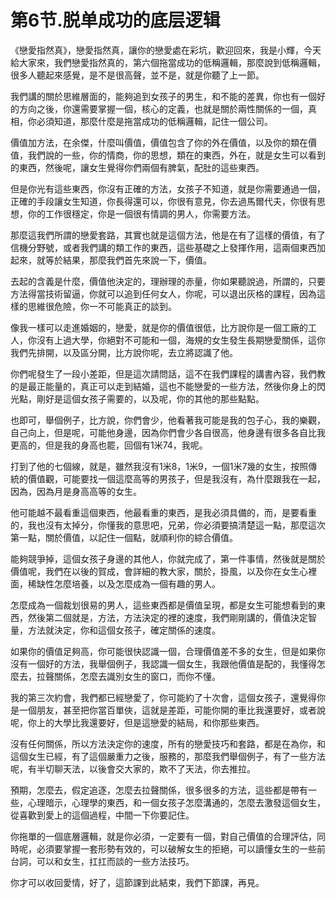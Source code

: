 # 第6节.脱单成功的底层逻辑

《戀愛指然真》，戀愛指然真，讓你的戀愛處在彩坑，歡迎回來，我是小輝，今天給大家來，我們戀愛指然真的，第六個拖當成功的低稱邏輯，那麼說到低稱邏輯，很多人聽起來感覺，是不是很高聲，並不是，就是你聽了上一節。

我們講的關於思維層面的，能夠追到女孩子的男生，和不能的差異，你也有一個好的方向之後，你還需要掌握一個，核心的定義，也就是關於兩性關係的一個，真相，你必須知道，那麼什麼是拖當成功的低稱邏輯，記住一個公司。

價值加方法，在余傑，什麼叫價值，價值包含了你的外在價值，以及你的類在價值，我們說的一些，你的情商，你的思想，類在的東西，外在，就是女生可以看到的東西，然後呢，讓女生覺得你們兩個有脾氣，配肚的這些東西。

但是你光有這些東西，你沒有正確的方法，女孩子不知道，就是你需要通過一個，正確的手段讓女生知道，你長得還可以，你很有意見，你去過馬爾代夫，你很有思想，你的工作很穩定，你是一個很有情調的男人，你需要方法。

那麼這我們所謂的戀愛套路，其實也就是這個方法，他是在有了這樣的價值，有了信機分野號，或者我們講的類工作的東西，這些基礎之上發揮作用，這兩個東西加起來，就等於結果，那麼我們首先來說一下，價值。

去起的含義是什麼，價值他決定的，理辦理的赤量，你如果聽說過，所謂的，只要方法得當技術留逼，你就可以追到任何女人，你呢，可以退出灰格的課程，因為這樣的思維很危險，你一不可能真正的談到。

像我一樣可以走進婚姻的，戀愛，就是你的價值很低，比方說你是一個工廠的工人，你沒有上過大學，你絕對不可能和一個，海規的女生發生長期戀愛關係，這你我們先排開，以及區分開，比方說你呢，去立將認識了他。

你們呢發生了一段小差距，但是這次請問話，這不在我們課程的講書內容，我們教的是最正能量的，真正可以走到結婚，這也不能戀愛的一些方法，然後你身上的閃光點，剛好是這個女孩子需要的，以及呢，你的其他的那些點點。

也即可，舉個例子，比方說，你們會少，他看著我可能是我的包子心，我的樂觀，自己向上，但是呢，可能他身邊，因為你們會少各自很高，他身邊有很多各自比我更高的，但是我的身高也罷，回個有1米74，我呢。

打到了他的七個線，就是，雖然我沒有1米8，1米9，一個1米7幾的女生，按照傳統的價值觀，可能要找一個這麼高等的男孩子，但是我沒有，為什麼跟我在一起，因為，因為月是身高高等的女生。

他可能越不最看重這個東西，他最看重的東西，是我必須具備的，而，是要看重的，我也沒有太掉分，你懂我的意思吧，兄弟，你必須要搞清楚這一點，那麼這次第一點，關於價值，以記住一個點，就順利你的綜合價值。

能夠競爭掉，這個女孩子身邊的其他人，你就完成了，第一件事情，然後就是關於價值呢，我們在以後的賀成，會詳細的教大家，關於，掛風，以及你在女生心裡面，稀缺性怎麼培養，以及怎麼成為一個有趣的男人。

怎麼成為一個裁划很易的男人，這些東西都是價值呈現，都是女生可能想看到的東西，然後第二個就是，方法，方法決定的裡的速度，我們剛剛講的，價值決定智量，方法就決定，你和這個女孩子，確定關係的速度。

如果你的價值足夠高，你可能很快認識一個，合理價值差不多的女生，但是如果你沒有一個好的方法，我舉個例子，我認識一個女生，我跟他價值是配的，我懂得怎麼去，拉聲關係，怎麼去識別女生的窗口，而你不懂。

我的第三次約會，我們都已經戀愛了，你可能約了十次會，這個女孩子，還覺得你是一個朋友，甚至把你當百單俠，這就是差距，可能你開的車比我還要好，或者說呢，你上的大學比我還要好，但是這戀愛的結局，和你那些東西。

沒有任何關係，所以方法決定你的速度，所有的戀愛技巧和套路，都是在為你，和這個女生已經，有了這個嚴重力之後，服務的，那麼我們舉個例子，有了一些方法呢，有半切聊天法，以後會交大家的，欺不了天法，你去推拉。

預期，怎麼去，假定追逐，怎麼去拉聲關係，很多很多的方法，這些都是帶有一些，心理暗示，心理學的東西，和一個女孩子怎麼溝通的，怎麼去激發這個女生，從喜歡到愛上的這個過程，中間一下你要記住。

你拖單的一個底層邏輯，就是你必須，一定要有一個，對自己價值的合理評估，同時呢，必須要掌握一套形勢有效的，可以破解女生的拒絕，可以讀懂女生的一些前台詞，可以和女生，扛扛而談的一些方法技巧。

你才可以收回愛情，好了，這節課到此結束，我們下節課，再見。